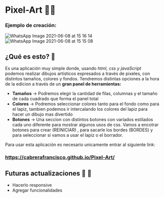 # Pixel-Art :artist: 
### Ejemplo de creación: 
![WhatsApp Image 2021-06-08 at 15 16 14](https://user-images.githubusercontent.com/45265068/121715535-60fcbe80-cab5-11eb-9ce9-f77302e0ed29.jpeg)
![WhatsApp Image 2021-06-08 at 15 15 08](https://user-images.githubusercontent.com/45265068/121715544-635f1880-cab5-11eb-9012-c9db8894b8db.jpeg)




## ¿Qué es esto? 👀️

Es una aplicación muy simple donde, usando *html, css y javaScript* podemos realizar dibujos artisticos expresados a través de pixeles, con distintos tamaños, colores y fondos.
Tendremos distintas opciones a la hora de la edicion a través de un **gran panel de herramientas:**

* **Tamaños** -> Podremos elegir la cantidad de filas, columnas y el tamaño de cada cuadrado que forma el panel total
* **Colores** -> Podremos seleccionar colores tanto para el fondo como para el lapiz, tambien podemos ir intercalando los colores del lapiz para hacer un dibujo mas divertido
* **Botones** -> Una seccion con distintos botones con variados estilados cada uno diferente para mostrar algunos usos de css. Vamos a encotrar botones para crear (REINICIAR) , para sacarle los bordes (BORDES) y para seleccionar si vamos a usar el lapiz o el borrador.

Para usar esta aplicación es necesario unicamente entrar al siguiente link: 
### https://cabrerafrancisco.github.io/Pixel-Art/

## Futuras actualizaciones :arrow_up_small: 🔼

* Hacerlo responsive
* Agregar funcionalidades
